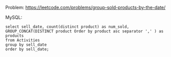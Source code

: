 Problem: https://leetcode.com/problems/group-sold-products-by-the-date/

MySQL:

```
select sell_date, count(distinct product) as num_sold, 
GROUP_CONCAT(DISTINCT product Order by product asc separator ',' ) as products
from Activities
group by sell_date
order by sell_date;

```
